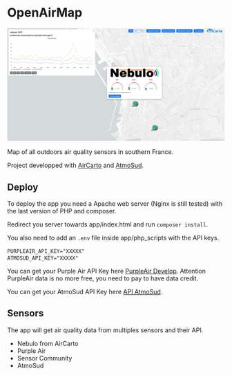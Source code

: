 # OpenAirMap

![mapImage](app/img/example_OpenAirMap.jpg)

Map of all outdoors air quality sensors in southern France.

Project developped with [AirCarto](https://www.aircarto.fr) and [AtmoSud](https://www.atmosud.org/).


## Deploy

To deploy the app you need a Apache web server (Nginx is still tested) with the last version of PHP and composer.

Redirect you server towards app/index.html and run `composer install`.

You also need to add an `.env` file inside app/php_scripts with the API keys.

```
PURPLEAIR_API_KEY="XXXXX" 
ATMOSUD_API_KEY="XXXXX"
```

You can get your Purple Air API Key here [PurpleAir Develop](https://community.purpleair.com/t/making-api-calls-with-the-purpleair-api/180). Attention PurpleAir data is no more free, you need to pay to have data credit.

You can get your AtmoSud API Key here [API AtmoSud](https://api.atmosud.org/register/form).

## Sensors

The app will get air quality data from multiples sensors and their API.

* Nebulo from AirCarto
* Purple Air
* Sensor Community
* AtmoSud



